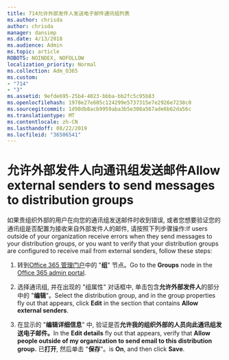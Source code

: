 ```yaml
---
title: 714允许外部发件人发送电子邮件通讯组列表
ms.author: chrisda
author: chrisda
manager: dansimp
ms.date: 4/13/2018
ms.audience: Admin
ms.topic: article
ROBOTS: NOINDEX, NOFOLLOW
localization_priority: Normal
ms.collection: Adm_O365
ms.custom:
- "714"
- "3"
ms.assetid: 9efde695-25b4-4023-bbba-bb2fc5c95b83
ms.openlocfilehash: 1978e27e605c124299e5737315e7e2926e7238c0
ms.sourcegitcommit: 1d98db8acb9959aba3b5e308a567ade6b62da56c
ms.translationtype: MT
ms.contentlocale: zh-CN
ms.lasthandoff: 08/22/2019
ms.locfileid: "36506541"
---
```

# <a name="allow-external-senders-to-send-messages-to-distribution-groups"></a><span data-ttu-id="c9ad3-102">允许外部发件人向通讯组发送邮件</span><span class="sxs-lookup"><span data-stu-id="c9ad3-102">Allow external senders to send messages to distribution groups</span></span>

<span data-ttu-id="c9ad3-103">如果贵组织外部的用户在向您的通讯组发送邮件时收到错误, 或者您想要验证您的通讯组是否配置为接收来自外部发件人的邮件, 请按照下列步骤操作:</span><span class="sxs-lookup"><span data-stu-id="c9ad3-103">If users outside of your organization receive errors when they send messages to your distribution groups, or you want to verify that your distribution groups are configured to receive mail from external senders, follow these steps:</span></span>

1. <span data-ttu-id="c9ad3-104">转到[Office 365 管理门户](https://portal.office.com/adminportal/home#/groups)中的 "**组**" 节点。</span><span class="sxs-lookup"><span data-stu-id="c9ad3-104">Go to the **Groups** node in the [Office 365 admin portal](https://portal.office.com/adminportal/home#/groups).</span></span>

2. <span data-ttu-id="c9ad3-105">选择通讯组, 并在出现的 "组属性" 对话框中, 单击包含**允许外部发件人**的部分中的 "**编辑**"。</span><span class="sxs-lookup"><span data-stu-id="c9ad3-105">Select the distribution group, and in the group properties fly out that appears, click **Edit** in the section that contains **Allow external senders**.</span></span>

3. <span data-ttu-id="c9ad3-106">在显示的 "**编辑详细信息**" 中, 验证是否**允许我的组织外部的人员向此通讯组发送电子邮件。**</span><span class="sxs-lookup"><span data-stu-id="c9ad3-106">In the **Edit details** fly out that appears, verify that **Allow people outside of my organization to send email to this distribution group.**</span></span> <span data-ttu-id="c9ad3-107">已**打开**, 然后单击 "**保存**"。</span><span class="sxs-lookup"><span data-stu-id="c9ad3-107">is **On**, and then click **Save**.</span></span>
